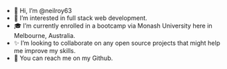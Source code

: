 - 👋 Hi, I’m @neilroy63
- 👀 I’m interested in full stack web development. 
- 🎓 I’m currently enrolled in a bootcamp via Monash University here in Melbourne, Australia.  
- ✨ I’m looking to collaborate on any open source projects that might help me improve my skills. 
- 🤙 You can reach me on my Github. 

<!---
neilroy63/neilroy63 is a ✨ special ✨ repository because its `README.md` (this file) appears on your GitHub profile.
You can click the Preview link to take a look at your changes.
--->
